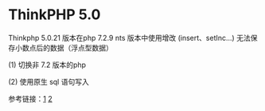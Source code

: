 # ThinkPHP 5.0

Thinkphp 5.0.21 版本在php 7.2.9 nts 版本中使用增改 (insert、setInc...) 无法保存小数点后的数据（浮点型数据）

(1) 切换非 7.2 版本的php

(2) 使用原生 sql 语句写入

参考链接：[1](http://www.thinkphp.cn/bug/4622.html) [2](http://www.thinkphp.cn/bug/4664.html)
